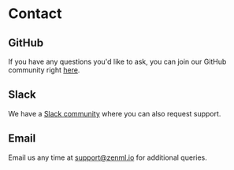 # Contact

<!-- ## Community Hour

We are hosting a weekly community hour with the entire **ZenML** family. Come talk to us about **ZenML** \(or whatever else tickles your fancy\)! Community hour happens on **Wednesday at 5 PM GMT+2**. Register in advance [here](https://calendly.com/zenml/community-hour) to join. -->

## GitHub

If you have any questions you'd like to ask, you can join our GitHub community right [here](https://github.com/zenml-io/zenml/discussions).

## Slack

We have a [Slack community](https://zenml.io/slack-invite) where you can also request support.

## Email

Email us any time at [support@zenml.io](mailto:support@zenml.io) for additional queries.
